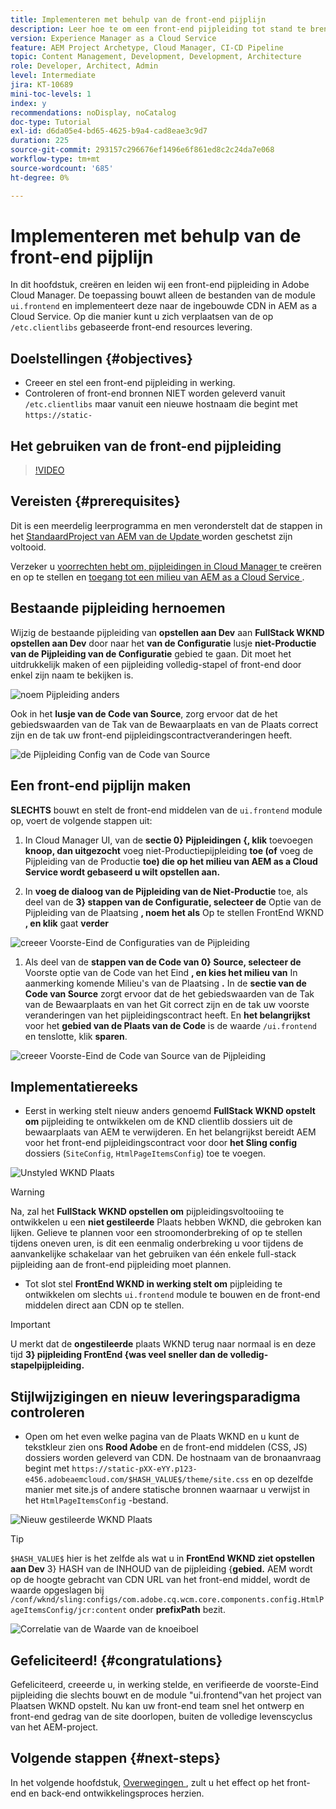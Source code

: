 ```yaml
---
title: Implementeren met behulp van de front-end pijplijn
description: Leer hoe te om een front-end pijpleiding tot stand te brengen en in werking te stellen die front-end middelen bouwt en aan ingebouwde CDN in AEM as a Cloud Service opstelt.
version: Experience Manager as a Cloud Service
feature: AEM Project Archetype, Cloud Manager, CI-CD Pipeline
topic: Content Management, Development, Development, Architecture
role: Developer, Architect, Admin
level: Intermediate
jira: KT-10689
mini-toc-levels: 1
index: y
recommendations: noDisplay, noCatalog
doc-type: Tutorial
exl-id: d6da05e4-bd65-4625-b9a4-cad8eae3c9d7
duration: 225
source-git-commit: 293157c296676ef1496e6f861ed8c2c24da7e068
workflow-type: tm+mt
source-wordcount: '685'
ht-degree: 0%

---
```


# Implementeren met behulp van de front-end pijplijn

In dit hoofdstuk, creëren en leiden wij een front-end pijpleiding in Adobe Cloud Manager. De toepassing bouwt alleen de bestanden van de module `ui.frontend` en implementeert deze naar de ingebouwde CDN in AEM as a Cloud Service. Op die manier kunt u zich verplaatsen van de op `/etc.clientlibs` gebaseerde front-end resources levering.


## Doelstellingen {#objectives}

* Creeer en stel een front-end pijpleiding in werking.
* Controleren of front-end bronnen NIET worden geleverd vanuit `/etc.clientlibs` maar vanuit een nieuwe hostnaam die begint met `https://static-`

## Het gebruiken van de front-end pijpleiding

>[!VIDEO](https://video.tv.adobe.com/v/3409420?quality=12&learn=on)

## Vereisten {#prerequisites}

Dit is een meerdelig leerprogramma en men veronderstelt dat de stappen in het [ StandaardProject van AEM van de Update ](./update-project.md) worden geschetst zijn voltooid.

Verzeker u [ voorrechten hebt om, pijpleidingen in Cloud Manager ](https://experienceleague.adobe.com/docs/experience-manager-cloud-manager/content/requirements/users-and-roles.html?lang=en#role-definitions) te creëren en op te stellen en [ toegang tot een milieu van AEM as a Cloud Service ](https://experienceleague.adobe.com/docs/experience-manager-cloud-service/content/implementing/using-cloud-manager/manage-environments.html).

## Bestaande pijpleiding hernoemen

Wijzig de bestaande pijpleiding van __opstellen aan Dev__ aan __FullStack WKND opstellen aan Dev__ door naar het __van de Configuratie__ lusje __niet-Productie van de Pijpleiding van de Configuratie__ gebied te gaan. Dit moet het uitdrukkelijk maken of een pijpleiding volledig-stapel of front-end door enkel zijn naam te bekijken is.

![ noem Pijpleiding anders ](assets/fullstack-wknd-deploy-dev-pipeline.png)


Ook in het __lusje van de Code van Source__, zorg ervoor dat de het gebiedswaarden van de Tak van de Bewaarplaats en van de Plaats correct zijn en de tak uw front-end pijpleidingscontractveranderingen heeft.

![ de Pijpleiding Config van de Code van Source ](assets/fullstack-wknd-source-code-config.png)


## Een front-end pijplijn maken

__SLECHTS__ bouwt en stelt de front-end middelen van de `ui.frontend` module op, voert de volgende stappen uit:

1. In Cloud Manager UI, van de __sectie 0} Pijpleidingen {, klik__ toevoegen __knoop, dan uitgezocht__ voeg niet-Productiepijpleiding __toe (of__ voeg de Pijpleiding van de Productie __toe) die op het milieu van AEM as a Cloud Service wordt gebaseerd u wilt opstellen aan.__

1. In __voeg de dialoog van de Pijpleiding van de Niet-Productie__ toe, als deel van de __3} stappen van de Configuratie, selecteer de__ Optie van de Pijpleiding van de Plaatsing __, noem het als__ Op te stellen FrontEnd WKND __, en klik__ gaat __verder__

![ creeer Voorste-Eind de Configuraties van de Pijpleiding ](assets/create-frontend-pipeline-configs.png)

1. Als deel van de __stappen van de Code van 0} Source, selecteer de__ Voorste optie van de Code van het Eind __, en kies het milieu van__ In aanmerking komende Milieu&#39;s van de Plaatsing __.__ In de __sectie van de Code van Source__ zorgt ervoor dat de het gebiedswaarden van de Tak van de Bewaarplaats en van het Git correct zijn en de tak uw voorste veranderingen van het pijpleidingscontract heeft.
En __het belangrijkst__ voor het __gebied van de Plaats van de Code__ is de waarde `/ui.frontend` en tenslotte, klik __sparen__.

![ creeer Voorste-Eind de Code van Source van de Pijpleiding ](assets/create-frontend-pipeline-source-code.png)


## Implementatiereeks

* Eerst in werking stelt nieuw anders genoemd __FullStack WKND opstelt om__ pijpleiding te ontwikkelen om de KND clientlib dossiers uit de bewaarplaats van AEM te verwijderen. En het belangrijkst bereidt AEM voor het front-end pijpleidingscontract voor door __het Sling config__ dossiers (`SiteConfig`, `HtmlPageItemsConfig`) toe te voegen.

![ Unstyled WKND Plaats ](assets/unstyled-wknd-site.png)

>[!WARNING]
>
>Na, zal het __FullStack WKND opstellen om__ pijpleidingsvoltooiing te ontwikkelen u een __niet gestileerde__ Plaats hebben WKND, die gebroken kan lijken. Gelieve te plannen voor een stroomonderbreking of op te stellen tijdens oneven uren, is dit een eenmalig onderbreking u voor tijdens de aanvankelijke schakelaar van het gebruiken van één enkele full-stack pijpleiding aan de front-end pijpleiding moet plannen.


* Tot slot stel __FrontEnd WKND in werking stelt om__ pijpleiding te ontwikkelen om slechts `ui.frontend` module te bouwen en de front-end middelen direct aan CDN op te stellen.

>[!IMPORTANT]
>
>U merkt dat de __ongestileerde__ plaats WKND terug naar normaal is en deze tijd __3} pijpleiding FrontEnd {was veel sneller dan de volledig-stapelpijpleiding.__

## Stijlwijzigingen en nieuw leveringsparadigma controleren

* Open om het even welke pagina van de Plaats WKND en u kunt de tekstkleur zien ons __Rood Adobe__ en de front-end middelen (CSS, JS) dossiers worden geleverd van CDN. De hostnaam van de bronaanvraag begint met `https://static-pXX-eYY.p123-e456.adobeaemcloud.com/$HASH_VALUE$/theme/site.css` en op dezelfde manier met site.js of andere statische bronnen waarnaar u verwijst in het `HtmlPageItemsConfig` -bestand.


![ Nieuw gestileerde WKND Plaats ](assets/newly-styled-wknd-site.png)



>[!TIP]
>
>`$HASH_VALUE$` hier is het zelfde als wat u in __FrontEnd WKND ziet opstellen aan Dev__ 3} HASH van de INHOUD van de pijpleiding {__gebied.__ AEM wordt op de hoogte gebracht van CDN URL van het front-end middel, wordt de waarde opgeslagen bij `/conf/wknd/sling:configs/com.adobe.cq.wcm.core.components.config.HtmlPageItemsConfig/jcr:content` onder __prefixPath__ bezit.


![ Correlatie van de Waarde van de knoeiboel ](assets/hash-value-correlartion.png)



## Gefeliciteerd! {#congratulations}

Gefeliciteerd, creeerde u, in werking stelde, en verifieerde de voorste-Eind pijpleiding die slechts bouwt en de module &quot;ui.frontend&quot;van het project van Plaatsen WKND opstelt. Nu kan uw front-end team snel het ontwerp en front-end gedrag van de site doorlopen, buiten de volledige levenscyclus van het AEM-project.

## Volgende stappen {#next-steps}

In het volgende hoofdstuk, [ Overwegingen ](considerations.md), zult u het effect op het front-end en back-end ontwikkelingsproces herzien.
